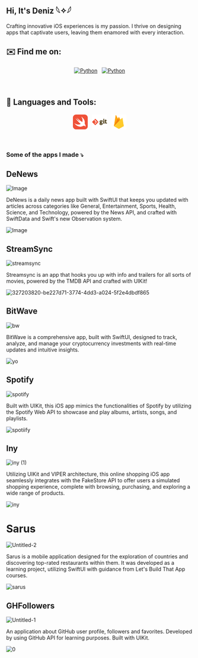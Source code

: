 ## Hi, It's Deniz 𓆩✧𓆪

Crafting innovative iOS experiences is my passion. I thrive on designing apps that captivate users, leaving them enamored with every interaction.

## ✉️ Find me on:


<p align="center">
 <a href="https://www.linkedin.com/in/deniz-d-7a92211a5/" target="_blank" rel="noopener noreferrer"> <img src="https://cdn.jsdelivr.net/npm/simple-icons@v3/icons/linkedin.svg" alt="Python" height="40" style="vertical-align:top; margin:4px"></a>
 <a href="mailto:lenispath@gmail.com"> <img src="https://cdn.jsdelivr.net/npm/simple-icons@v3/icons/gmail.svg" alt="Python" height="40" style="vertical-align:top; margin:4px"></a>
</p>

<br />

## 🧰 Languages and Tools:
<p align="center">
<img src="https://raw.githubusercontent.com/github/explore/80688e429a7d4ef2fca1e82350fe8e3517d3494d/topics/swift/swift.png" alt="Swift" height="40" style="vertical-align:top; margin:4px">
<img src="https://raw.githubusercontent.com/github/explore/80688e429a7d4ef2fca1e82350fe8e3517d3494d/topics/git/git.png" alt="Git" height="40" style="vertical-align:top; margin:4px">
<img src="https://raw.githubusercontent.com/github/explore/80688e429a7d4ef2fca1e82350fe8e3517d3494d/topics/firebase/firebase.png" alt="VS Code" height="40" style="vertical-align:top; margin:4px">
</p>

<br />


### Some of the apps I made ⤵

## DeNews

![Image](https://github.com/user-attachments/assets/ff7973c7-f4cf-4171-bcd9-869aa68f413a)

DeNews is a daily news app built with SwiftUI that keeps you updated with articles across categories like General, Entertainment, Sports, Health, Science, and Technology, powered by the News API, and crafted with SwiftData and Swift's new Observation system.

![Image](https://github.com/user-attachments/assets/4b5a96a3-717a-4d17-a91d-360c832b7e77)

## StreamSync

![streamsync](https://github.com/Salander7/Salander7/assets/136610570/083d8703-d4ba-43a1-bee6-416501ff0257)

Streamsync is an app that hooks you up with info and trailers for all sorts of movies, powered by the TMDB API and crafted with UIKit!

![327203820-be227d71-3774-4dd3-a024-5f2e4dbdf865](https://github.com/user-attachments/assets/c448cc27-7282-40c9-b13f-7f2966ac3d66)

## BitWave

![bw](https://github.com/user-attachments/assets/f570b324-1b02-4bb8-b69e-66753094b50b)

BitWave is a comprehensive app, built with SwiftUI, designed to track, analyze, and manage your cryptocurrency investments with real-time updates and intuitive insights.

![yo](https://github.com/user-attachments/assets/cc953c07-c092-460b-ae6c-62a73b793f6d)

## Spotify

![spotify](https://github.com/Salander7/Salander7/assets/136610570/de554201-6f02-4d6c-b3c7-75e6db0c7234)

Built with UIKit, this iOS app mimics the functionalities of Spotify by utilizing the Spotify Web API to showcase and play albums, artists, songs, and playlists.

![spotiify](https://github.com/user-attachments/assets/f018f0a5-5c3d-4e92-9e92-cc8152639d4e)

## Iny

![iny (1)](https://github.com/Salander7/Salander7/assets/136610570/63daa8aa-21f8-4c68-b348-c1deba680b28)

Utilizing UIKit and VIPER architecture, this online shopping iOS app seamlessly integrates with the FakeStore API to offer users a simulated shopping experience, complete with browsing, purchasing, and exploring a wide range of products.

![iny](https://github.com/Salander7/Salander7/assets/136610570/b7194e8c-f9f0-4114-af56-34a082f8fe29)

# Sarus

![Untitled-2](https://github.com/Salander7/Salander7/assets/136610570/f91b3b63-0df9-476b-b17c-facecaa7b4d6)

Sarus is a mobile application designed for the exploration of countries and discovering top-rated restaurants within them. It was developed as a learning project, utilizing SwiftUI with guidance from Let's Build That App courses.

![sarus](https://github.com/user-attachments/assets/b7c2a0f2-b40c-473e-adf6-4fec20582fd7)

## GHFollowers

![Untitled-1](https://github.com/Salander7/Salander7/assets/136610570/188b7e51-4254-466d-87d8-6644f979a583)

An application about GitHub user profile, followers and favorites. Developed by using GitHub API for learning purposes. Built with UIKit.

![0](https://github.com/DDilbilir0700/GHFollowers/assets/136610570/91d922d4-9463-477e-a747-663e3e33c727)

